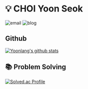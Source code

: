 # 💡 CHOI Yoon Seok
![email](https://img.shields.io/badge/email-cdt9473%40gmail.com-EC8034)
![blog](https://img.shields.io/badge/blog-velog.io%2F%40yoonlang-25BB86)

## Github
[![Yoonlang's github stats](https://github-readme-stats.vercel.app/api?username=Yoonlang)](https://github.com/Yoonlang/github-readme-stats)

<!--
## 🔨 Skills
### Strong at
![JavaScript](https://img.shields.io/badge/-Javascript-%23F7DF1E)
![React](https://img.shields.io/badge/-React-%2361DAFB)
![Next.js](https://img.shields.io/badge/-Next.js-%23000)
-->

## 📚 Problem Solving
[![Solved.ac Profile](http://mazassumnida.wtf/api/v2/generate_badge?boj=cdt416z)](https://solved.ac/cdt416z/)

